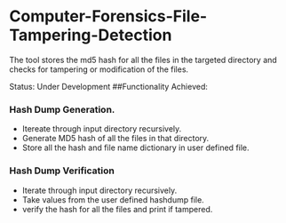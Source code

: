 # Computer-Forensics-File-Tampering-Detection
The tool stores the md5 hash for all the files in the targeted directory and checks for tampering or modification of the files.


Status: Under Development
##Functionality Achieved:
### Hash Dump Generation.
- Itereate through input directory recursively.
- Generate MD5 hash of all the files in that directory.
- Store all the hash and file name dictionary in user defined file.
### Hash Dump Verification
- Iterate through input directory recursively.
- Take values from the user defined hashdump file.
- verify the hash for all the files and print if tampered.
